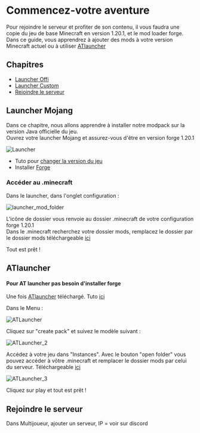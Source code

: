 # Commencez-votre aventure

Pour rejoindre le serveur et profiter de son contenu, il vous faudra une copie du jeu de base Minecraft en version 1.20.1, et le mod loader forge. Dans ce guide, vous apprendrez à ajouter des mods à votre version Minecraft actuel ou à utiliser [ATlauncher](https://atlauncher.com/)

## Chapitres
- [Launcher Offi](#launcher-mojang)
- [Launcher Custom](#atlauncher)
- [Rejoindre le serveur](#rejoindre-le-serveur)

## Launcher Mojang

Dans ce chapitre, nous allons apprendre à installer notre modpack sur la version Java officielle du jeu. <br >
Ouvrez votre launcher Mojang et assurez-vous d'être en version forge 1.20.1 <br >


![Launcher](https://github.com/McBigProject/Minecraft_Big_Adventure/assets/113355529/5d8bad34-a06d-4348-8401-0c95b040f038) <br >

- Tuto pour [changer la version du jeu](https://shockbyte.com/billing/knowledgebase/189/How-to-Change-Your-Minecraft-Client-Version-on-Java-Edition.html)
- Installer [Forge](https://www.wikihow.com/Install-Minecraft-Forge)

### Accéder au .minecraft

Dans le launcher, dans l'onglet configuration : <br >

![launcher_mod_folder](https://github.com/McBigProject/Minecraft_Big_Adventure/assets/113355529/dea4f78a-1e96-47db-a1af-3d40a4c08708) <br >

L'icône de dossier vous renvoie au dossier .minecraft de votre configuration forge 1.20.1 <br >
Dans le .minecraft recherchez votre dossier mods, remplacez le dossier par le dossier mods téléchargeable [ici]([Server](https://github.com/McBigProject/Minecraft_Big_Adventure/tree/main/Server))<br >

Tout est prêt !<br >

## ATlauncher
#### Pour AT launcher pas besoin d'installer forge
Une fois [ATlauncher](https://atlauncher.com/) téléchargé. Tuto [ici](https://atlauncher.com/help/windows-install) <br >

Dans le Menu : <br >

![ATLauncher](https://github.com/McBigProject/Minecraft_Big_Adventure/assets/113355529/fb6c0d7e-7796-4ff8-acc9-2e44abd3b658) <br >

Cliquez sur "create pack" et suivez le modèle suivant : <br >

![ATLauncher_2](https://github.com/McBigProject/Minecraft_Big_Adventure/assets/113355529/35f66b61-6fb4-4b5b-abb3-a2717ed5a705)

Accédez à votre jeu dans "Instances". Avec le bouton "open folder" vous pouvez accéder à vôtre .minecraft et remplacer le dossier mods par celui du serveur. Téléchargeable [ici]([Server](https://github.com/McBigProject/Minecraft_Big_Adventure/tree/main/Server)) <br >

![ATLauncher_3](https://github.com/McBigProject/Minecraft_Big_Adventure/assets/113355529/14145811-4e35-4690-b56b-811b82da1b2c) <br >

Cliquez sur play et tout est prêt ! 

## Rejoindre le serveur

Dans Multijoueur, ajouter un serveur, IP = voir sur discord

